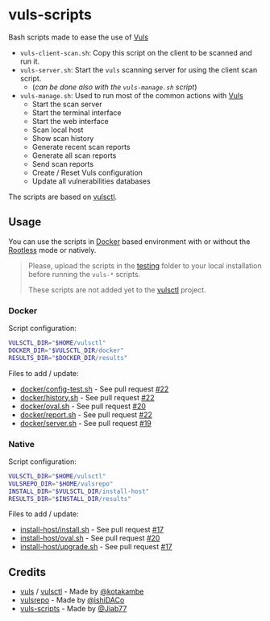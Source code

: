 # vuls-scripts

Bash scripts made to ease the use of [Vuls](https://vuls.io/)

* `vuls-client-scan.sh`: Copy this script on the client to be scanned and run it.
* `vuls-server.sh`: Start the `vuls` scanning server for using the client scan script.
  * (_can be done also with the `vuls-manage.sh` script_)
* `vuls-manage.sh`: Used to run most of the common actions with [Vuls](https://github.com/future-architect/vuls)
  * Start the scan server
  * Start the terminal interface
  * Start the web interface
  * Scan local host
  * Show scan history
  * Generate recent scan reports
  * Generate all scan reports
  * Send scan reports
  * Create / Reset Vuls configuration
  * Update all vulnerabilities databases

The scripts are based on [vulsctl](https://vuls.io/docs/en/install-with-vulsctl.html).

## Usage

You can use the scripts in [Docker](https://docs.docker.com/engine/) based environment with or without the [Rootless](https://docs.docker.com/engine/security/rootless/) mode or natively.

> Please, upload the scripts in the [testing](testing/) folder to your local installation before running the `vuls-*` scripts.
>
> These scripts are not added yet to the [vulsctl](https://github.com/vulsio/vulsctl) project.

### Docker

Script configuration:

```bash
VULSCTL_DIR="$HOME/vulsctl"
DOCKER_DIR="$VULSCTL_DIR/docker"
RESULTS_DIR="$DOCKER_DIR/results"
```

Files to add / update:

* [docker/config-test.sh](testing/docker/config-test.sh) - See pull request [#22](https://github.com/vulsio/vulsctl/pull/22)
* [docker/history.sh](testing/docker/history.sh) - See pull request [#22](https://github.com/vulsio/vulsctl/pull/22)
* [docker/oval.sh](testing/docker/oval.sh) - See pull request [#20](https://github.com/vulsio/vulsctl/pull/20)
* [docker/report.sh](testing/docker/report.sh) - See pull request [#22](https://github.com/vulsio/vulsctl/pull/22)
* [docker/server.sh](testing/docker/server.sh) - See pull request [#19](https://github.com/vulsio/vulsctl/pull/19)

### Native

Script configuration:

```bash
VULSCTL_DIR="$HOME/vulsctl"
VULSREPO_DIR="$HOME/vulsrepo"
INSTALL_DIR="$VULSCTL_DIR/install-host"
RESULTS_DIR="$INSTALL_DIR/results"
```

Files to add / update:

* [install-host/install.sh](testing/install-host/install.sh) - See pull request [#17](https://github.com/vulsio/vulsctl/pull/17)
* [install-host/oval.sh](testing/install-host/oval.sh) - See pull request [#20](https://github.com/vulsio/vulsctl/pull/20)
* [install-host/upgrade.sh](testing/install-host/upgrade.sh) - See pull request [#17](https://github.com/vulsio/vulsctl/pull/17)

## Credits

* [vuls](https://github.com/vulsdoc/vuls) / [vulsctl](https://github.com/vulsio/vulsctl) - Made by [@kotakambe](https://github.com/kotakanbe)
* [vulsrepo](https://github.com/ishiDACo/vulsrepo) - Made by [@ishiDACo](https://github.com/ishiDACo)
* [vuls-scripts](https://github.com/Jiab77/vuls-scripts) - Made by [@Jiab77](https://github.com/Jiab77)
